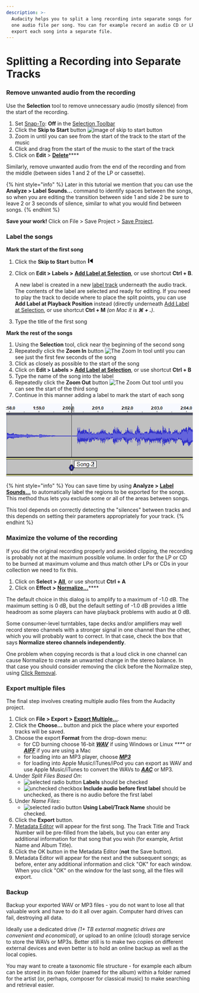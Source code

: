 ```yaml
---
description: >-
  Audacity helps you to split a long recording into separate songs for export as
  one audio file per song. You can for example record an audio CD or LP and then
  export each song into a separate file.
---
```


# Splitting a Recording into Separate Tracks

### Remove unwanted audio from the recording

Use the **Selection** tool to remove unnecessary audio (mostly silence) from the start of the recording.

1. Set [Snap-To](https://manual.audacityteam.org/man/selection\_toolbar.html#snap): **Off** in the [Selection Toolbar](https://manual.audacityteam.org/man/selection\_toolbar.html)
2. Click the **Skip to Start** button ![image of skip to start button](https://manual.audacityteam.org/m/images/0/01/rewind.png)
3. Zoom in until you can see from the start of the track to the start of the music
4. Click and drag from the start of the music to the start of the track
5. Click on **Edit** > [**Delete**](https://manual.audacityteam.org/man/edit\_menu.html#delete)****

Similarly, remove unwanted audio from the end of the recording and from the middle (between sides 1 and 2 of the LP or cassette).

{% hint style="info" %}
Later in this tutorial we mention that you can use the **Analyze > Label Sounds...** command to identify spaces between the songs, so when you are editing the transition between side 1 and side 2 be sure to leave 2 or 3 seconds of silence, similar to what you would find between songs.
{% endhint %}

**Save your work!** Click on File > Save Project > [Save Project](https://manual.audacityteam.org/man/file\_menu\_save\_project.html#save\_project).

### Label the songs

**Mark the start of the first song**

1. Click the **Skip to Start** button ![](<../.gitbook/assets/image (6).png>)
2.  Click on **Edit > Labels >** [**Add Label at Selection**](https://manual.audacityteam.org/man/edit\_menu\_labels.html#addlabelatselection), or use shortcut **Ctrl + B**.

    A new label is created in a new [label track](https://manual.audacityteam.org/man/label\_tracks.html) underneath the audio track. The contents of the label are selected and ready for editing. If you need to play the track to decide where to place the split points, you can use **Add Label at Playback Position** instead (directly underneath [Add Label at Selection](https://manual.audacityteam.org/man/edit\_menu\_labels.html#addlabelatselection), or use shortcut **Ctrl + M** _(on Mac it is **⌘ + .**)_.
3. Type the title of the first song

**Mark the rest of the songs**

1. Using the **Selection** tool, click near the beginning of the second song
2. Repeatedly click the **Zoom In** button ![The Zoom In tool](https://manual.audacityteam.org/m/images/e/e0/tool\_edit\_zoomin.png) until you can see just the first few seconds of the song
3. Click as closely as possible to the start of the song
4. Click on **Edit > Labels >** [**Add Label at Selection**](https://manual.audacityteam.org/man/edit\_menu\_labels.html#addlabelatselection), or use shortcut **Ctrl + B**
5. Type the name of the song into the label
6. Repeatedly click the **Zoom Out** button ![The Zoom Out tool](https://manual.audacityteam.org/m/images/d/d3/tool\_edit\_zoomout.png) until you can see the start of the third song
7. Continue in this manner adding a label to mark the start of each song

![Label at the start of the second song in the audio track](<../.gitbook/assets/image (7).png>)

{% hint style="info" %}
You can save time by using **Analyze >** [**Label Sounds...**](https://manual.audacityteam.org/man/label\_sounds.html) to automatically label the regions to be exported for the songs. This method thus lets you exclude some or all of the areas between songs.

This tool depends on correctly detecting the "silences" between tracks and this depends on setting their parameters appropriately for your track.
{% endhint %}

### Maximize the volume of the recording

If you did the original recording properly and avoided clipping, the recording is probably not at the maximum possible volume. In order for the LP or CD to be burned at maximum volume and thus match other LPs or CDs in your collection we need to fix this.

1. Click on **Select >** [**All**](https://manual.audacityteam.org/man/select\_menu.html#all), or use shortcut **Ctrl + A**
2. Click on **Effect >** [**Normalize...**](https://manual.audacityteam.org/man/normalize.html)****

The default choice in this dialog is to amplify to a maximum of -1.0 dB. The maximum setting is 0 dB, but the default setting of -1.0 dB provides a little headroom as some players can have playback problems with audio at 0 dB.

Some consumer-level turntables, tape decks and/or amplifiers may well record stereo channels with a stronger signal in one channel than the other, which you will probably want to correct. In that case, check the box that says **Normalize stereo channels independently**.

One problem when copying records is that a loud click in one channel can cause Normalize to create an unwanted change in the stereo balance. In that case you should consider removing the click before the Normalize step, using [Click Removal](https://manual.audacityteam.org/man/click\_removal.html).

### Export multiple files

The final step involves creating multiple audio files from the Audacity project.

1. Click on **File > Export >** [**Export Multiple...**](https://manual.audacityteam.org/man/export\_multiple.html).
2. Click the **Choose...** button and pick the place where your exported tracks will be saved.
3. Choose the export **Format** from the drop-down menu:
   * for CD burning choose 16-bit [_**WAV**_](https://manual.audacityteam.org/man/glossary.html#wav) if using Windows or Linux _****_ or [_**AIFF**_](https://manual.audacityteam.org/man/glossary.html#aiff) if you are using a Mac
   * for loading into an MP3 player, choose [_**MP3**_](https://manual.audacityteam.org/man/glossary.html#mp3)
   * for loading into Apple Music/iTunes/iPod you can export as WAV and use Apple Music/iTunes to convert the WAVs to [_**AAC**_](https://manual.audacityteam.org/man/glossary.html#aac) or MP3.
4. Under _Split Files Based On_:
   * ![selected radio button](https://manual.audacityteam.org/m/images/7/7e/radioselected.png) **Labels** should be checked
   * ![unchecked checkbox](https://manual.audacityteam.org/m/images/a/a8/checkboxnotchecked.png) **Include audio before first label** should be unchecked, as there is no audio before the first label
5. Under _Name Files_:
   * ![selected radio button](https://manual.audacityteam.org/m/images/7/7e/radioselected.png) **Using Label/Track Name** should be checked.
6. Click the **Export** button.
7. [Metadata Editor](https://manual.audacityteam.org/man/metadata\_editor.html) will appear for the first song. The Track Title and Track Number will be pre-filled from the labels, but you can enter any additional information for that song that you wish (for example, Artist Name and Album Title).
8. Click the OK button in the Metadata Editor (**not** the Save button).
9. Metadata Editor will appear for the next and the subsequent songs; as before, enter any additional information and click "OK" for each window. When you click "OK" on the window for the last song, all the files will export.

### Backup

Backup your exported WAV or MP3 files - you do not want to lose all that valuable work and have to do it all over again. Computer hard drives can fail, destroying all data.

Ideally use a dedicated drive _(1+ TB external magnetic drives are convenient and economical)_, or upload to an online (cloud) storage service to store the WAVs or MP3s. Better still is to make two copies on different external devices and even better is to hold an online backup as well as the local copies.

You may want to create a taxonomic file structure - for example each album can be stored in its own folder (named for the album) within a folder named for the artist (or, perhaps, composer for classical music) to make searching and retrieval easier.
